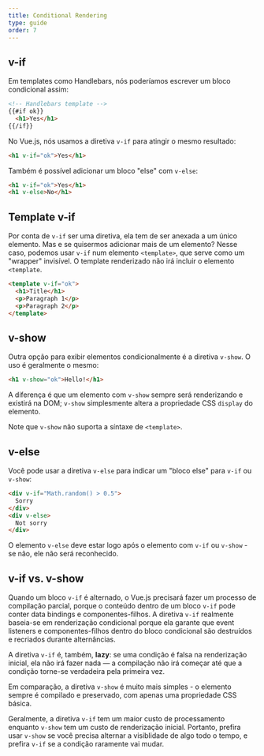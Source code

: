```yaml
---
title: Conditional Rendering
type: guide
order: 7
---
```


## v-if

Em templates como Handlebars, nós poderíamos escrever um bloco condicional assim:

``` html
<!-- Handlebars template -->
{{#if ok}}
  <h1>Yes</h1>
{{/if}}
```

No Vue.js, nós usamos a diretiva `v-if` para atingir o mesmo resultado:

``` html
<h1 v-if="ok">Yes</h1>
```

Também é possível adicionar um bloco "else" com `v-else`:

``` html
<h1 v-if="ok">Yes</h1>
<h1 v-else>No</h1>
```

## Template v-if

Por conta de `v-if` ser uma diretiva, ela tem de ser anexada a um único elemento. Mas e se quisermos adicionar mais de 
um elemento? Nesse caso, podemos usar `v-if` num elemento `<template>`, que serve como um "wrapper" invisível. O template renderizado não irá incluir o elemento `<template`.

``` html
<template v-if="ok">
  <h1>Title</h1>
  <p>Paragraph 1</p>
  <p>Paragraph 2</p>
</template>
```

## v-show

Outra opção para exibir elementos condicionalmente é a diretiva `v-show`. O uso é geralmente o mesmo:

``` html
<h1 v-show="ok">Hello!</h1>
```

A diferença é que um elemento com `v-show` sempre será renderizando e existirá na DOM; `v-show` simplesmente altera a propriedade CSS `display` do elemento.

Note que `v-show` não suporta a síntaxe de `<template>`.

## v-else

Você pode usar a diretiva `v-else` para indicar um "bloco else" para `v-if` ou `v-show`:

``` html
<div v-if="Math.random() > 0.5">
  Sorry
</div>
<div v-else>
  Not sorry
</div>
```

O elemento `v-else` deve estar logo após o elemento com `v-if` ou `v-show` - se não, ele não será reconhecido.

## v-if vs. v-show

Quando um bloco `v-if` é alternado, o Vue.js precisará fazer um processo de compilação parcial, porque o conteúdo dentro de um bloco `v-if` pode conter data bindings e componentes-filhos. A diretiva `v-if` realmente baseia-se em renderização condicional porque ela garante que event listeners e componentes-filhos dentro do bloco condicional são destruídos e recriados durante alternâncias.

A diretiva `v-if` é, também, **lazy**: se uma condição é falsa na renderização inicial, ela não irá fazer nada — a compilação não irá começar até que a condição torne-se verdadeira pela primeira vez.

Em comparação, a diretiva `v-show` é muito mais simples - o elemento sempre é compilado e preservado, com apenas uma propriedade CSS básica.

Geralmente, a diretiva `v-if` tem um maior custo de processamento enquanto `v-show` tem um custo de renderização inicial. Portanto, prefira usar `v-show` se você precisa alternar a visiblidade de algo todo o tempo, e prefira `v-if` se a condição raramente vai mudar.
